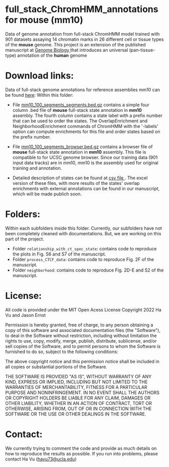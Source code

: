 
# full_stack_ChromHMM_annotations for mouse (mm10)
Data of genome annotation from full-stack ChromHMM model trained with 901 datasets assaying 14 chromatin marks in 26 different cell or tissue types of the **mouse** genome. This project is an extension of the published manuscript at <a href="https://genomebiology.biomedcentral.com/articles/10.1186/s13059-021-02572-z"> Genome Biology </a> that introduces an universal (pan-tissue-type) annotation of the **human** genome 
# Download links:
Data of full-stack genome annotations for reference assemblies mm10 can be found <a href="https://public.hoffman2.idre.ucla.edu/ernst/2K9RS//mouse_fullStack/annotation_for_publication"> here</a>: 
Within this folder:
- File <a href="https://public.hoffman2.idre.ucla.edu/ernst/2K9RS//mouse_fullStack/annotation_for_publication/mm10_100_segments_segments.bed.gz">mm10_100_segments_segments.bed.gz</a> contains a simple four column .bed file of **mouse** full-stack state annotation in **mm10** assembly. The fourth column contains a state label with a prefix number that can be used to order the states. The OverlapEnrichment and NeighborhoodEnrichment commands of ChromHMM with the '-labels' option can compute enrichments for this file and order states based on the prefix number.
- File <a href="https://public.hoffman2.idre.ucla.edu/ernst/2K9RS//mouse_fullStack/annotation_for_publication/mm10_100_segments_browser.bed.gz">mm10_100_segments_browser.bed.gz</a> contains a browser file of **mouse** full-stack state annotation in **mm10** assembly. This file is compatible to for UCSC genome browser. Since our training data (901 input data tracks) are in mm10, mm10 is the assembly used for original training and annotation.

- Detailed description of states can be found at <a href="https://public.hoffman2.idre.ucla.edu/ernst/2K9RS//mouse_fullStack/state_annotation_processed.csv"> csv file </a>. The excel version of these files, with more results of the states' overlap enrichments with external annotations can be found in our manuscript, which will be made publich soon.

# Folders:
Within each subfolders inside this folder. Currently, our subfolders have not been completely cleaned with documentations. But, we are working on this part of the project. 
- Folder ```relationship_with_ct_spec_state```: contains code to reproduce the plots in Fig. S6 and S7 of the manuscript.
- Folder ```process_CTCF_data```: contains code to reproduce Fig. 2F of the manuscript.
- Folder ```neighborhood```: contains code to reproduce Fig. 2D-E and S2 of the manuscript.

# License:
All code is provided under the MIT Open Acess License
Copyright 2022 Ha Vu and Jason Ernst

Permission is hereby granted, free of charge, to any person obtaining a copy of this software and associated documentation files (the "Software"), to deal in the Software without restriction, including without limitation the rights to use, copy, modify, merge, publish, distribute, sublicense, and/or sell copies of the Software, and to permit persons to whom the Software is furnished to do so, subject to the following conditions:

The above copyright notice and this permission notice shall be included in all copies or substantial portions of the Software.

THE SOFTWARE IS PROVIDED "AS IS", WITHOUT WARRANTY OF ANY KIND, EXPRESS OR IMPLIED, INCLUDING BUT NOT LIMITED TO THE WARRANTIES OF MERCHANTABILITY, FITNESS FOR A PARTICULAR PURPOSE AND NONINFRINGEMENT. IN NO EVENT SHALL THE AUTHORS OR COPYRIGHT HOLDERS BE LIABLE FOR ANY CLAIM, DAMAGES OR OTHER LIABILITY, WHETHER IN AN ACTION OF CONTRACT, TORT OR OTHERWISE, ARISING FROM, OUT OF OR IN CONNECTION WITH THE SOFTWARE OR THE USE OR OTHER DEALINGS IN THE SOFTWARE.

# Contact:
We currently trying to comment the code and provide as much details on how to reproduce the results as possible. If you run into problems, please contact Ha Vu (havu73@ucla.edu) 
